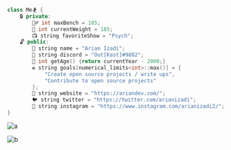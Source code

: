 ```C++
class Me🏂 {
    🔒 private:
        🏋️‍♂️ int maxBench = 185;
        💪 int currentWeight = 185;
        📺 string favoriteShow = "Psych";
    🔓 public:
        👋 string name = "Arian Izadi";
        👻 string discord = "Out[Kast]#9882";
        🐉 int getAge() {return currentYear - 2000;}
        ♻️ string goals[numerical_limits<int>::max()] = {
            "Create open source projects / write ups",
            "Contribute to open source projects"
        };
        💖 string website = "https://ariandev.com/";
        🐦 string twitter = "https://twitter.com/arianizadi";
        🤳 string instagram = "https://www.instagram.com/arianizadi2/";
}
```

![a](https://github-readme-stats.vercel.app/api/top-langs/?username=arianizadi&layout=compact&theme=radical)

![b](https://github-readme-stats.vercel.app/api?username=arianizadi&count_private=true&show_icons=true&theme=radical)
